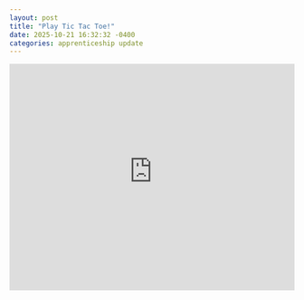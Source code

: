 ```yaml
---
layout: post
title: "Play Tic Tac Toe!"
date: 2025-10-21 16:32:32 -0400
categories: apprenticeship update
---
```


<iframe src="https://nathandickinson32.github.io/my-blog/public/tic_tac_toe/index.html" width="100%" height="400" style="border:none;" title="Tic Tac Toe Game"></iframe>